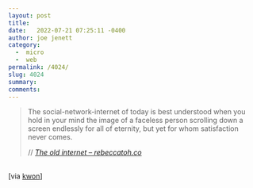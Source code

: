 ```yaml
---
layout: post
title:  
date:   2022-07-21 07:25:11 -0400
author: joe jenett
category:
  -  micro
  -  web
permalink: /4024/
slug: 4024
summary:
comments: 
---
```

<blockquote class="quoteback" data-title="" data-author="//Rebecca Toh" data-avatar="https://rebeccatoh.co/wp-content/uploads/2019/01/LITO-shoot-14-DEC-20180268-1-671x756.jpg" cite="https://rebeccatoh.co/the-old-internet/">
	<p>
	The social-network-internet of today is best understood when you hold in your mind the image of a faceless person scrolling down a screen endlessly for all of eternity, but yet for whom satisfaction never comes.	
	</p>
	<footer>
		// 
		<cite>
			<a href="https://rebeccatoh.co/the-old-internet/">The old internet – rebeccatoh.co</a>
		</cite>
	</footer>
</blockquote>
<p><br />[via <a title="kwon" href="https://pinboard.in/u:kwon">kwon</a>]</p>


<a href="https://brid.gy/publish/twitter"></a>
<data class="p-bridgy-omit-link" value="false"></data>